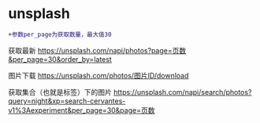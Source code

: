 # unsplash

```diff
+参数per_page为获取数量，最大值30
```

获取最新
https://unsplash.com/napi/photos?page=页数&per_page=30&order_by=latest

图片下载
https://unsplash.com/photos/图片ID/download

获取集合（也就是标签）下的图片
https://unsplash.com/napi/search/photos?query=night&xp=search-cervantes-v1%3Aexperiment&per_page=30&page=页数
